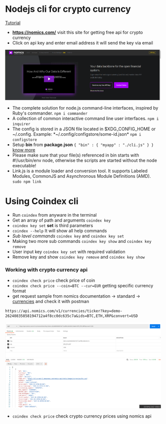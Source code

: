 # Nodejs cli for crypto currency

[Tutorial](https://www.youtube.com/watch?v=-6OAHsde15E)

 - __https://nomics.com/__ visit this site for getting free api for crypto currency
 - Click on api key and enter email address it will send the key via email

 ![API Key](screenshots/1.png)

 - The complete solution for node.js command-line interfaces, inspired by Ruby's commander. `npm i commander`
 - A collection of common interactive command line user interfaces. `npm i inquirer`
 - The config is stored in a JSON file located in $XDG_CONFIG_HOME or ~/.config.
Example: *~/.config/configstore/some-id.json* `npm i configstore`
 - Setup **bin** from **package.json** `{ "bin" : { "myapp" : "./cli.js" } }` [know more](https://docs.npmjs.com/files/package.json#bin) 
 - Please make sure that your file(s) referenced in bin starts with #!/usr/bin/env node, otherwise the scripts are started without the node executable!
 - Link.js is a module loader and conversion tool. It supports Labeled Modules, CommonJS and Asynchronous Module Definitions (AMD). `sudo npm link` 










# Using Coindex cli 

 - Run `coindex` from anyware in the terminal
 - Get an array of path and arguments `coindex key`
 - `coindex key set` **set** is third parameters
 - `coindex --help` It will show all help commands
 - *Sub lavel commands* `coindex key` and `coindex key set`
 - Making two more sub commands `coindex key show` and ``coindex key remove``
 - User input key `coindex key set` with required validation
 - Remove key and show `coindex key remove` and `coindex key show`
 
### Working with crypto currency api

 - `coindex check price` check price of coin
 - `coindex check price --coin=BTC --cur=EUR` getting specific currency format
 - get request sample from  nomics documentation -> standard -> [currencies](http://docs.nomics.com/#tag/Currencies) and check it with postman

```
https://api.nomics.com/v1/currencies/ticker?key=demo-26240835858194712a4f8cc0dc635c7a&ids=BTC,ETH,XRP&convert=USD
```

 ![Checking nomics api](screenshots/2.png)

 - `coindex check price` check crypto currency prices using nomics api